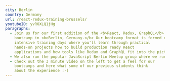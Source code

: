 ```yaml
---
city: Berlin
country: Germany
url: /react-redux-training-brussels/
youtubeID: yvROXLQ1jHg
paragraphs:
  - Join us for our first addition of the <b>React, Redux, GraphQL</b>
    bootcamp in <b>Berlin, Germany.</b> Our bootcamp format is formed of 6
    intensive training days where you'll learn through practical
    hands-on projects how to build production ready React
    applications and how tools like Redux and GraphQL fit into the picture.
  - We also run the popular JavaScript Berlin Meetup group where we run hands-on workshops for the local dev community, we'd love to see you at the next one!
  - Check out the 3 minute video on the left to get a feel for our
    bootcamps and here what some of our previous students think
    about the experience :-)
---
```


